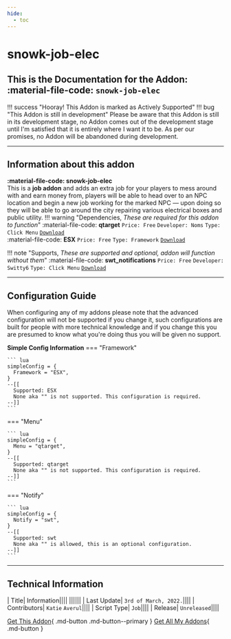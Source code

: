 ```yaml
---
hide:
  - toc
---
```

# snowk-job-elec
## This is the Documentation for the Addon: :material-file-code: ``snowk-job-elec``

!!! success "Hooray! This Addon is marked as Actively Supported"
!!! bug "This Addon is still in development"
    Please be aware that this Addon is still in its development stage, no Addon comes out of the development stage until I'm satisfied that it is entirely where I want it to be. As per our promises, no Addon will be abandoned during development.

---
## **Information about this addon**
**:material-file-code: snowk-job-elec**
<br>
This is a **job addon** and adds an extra job for your players to mess around with and earn money from, players will be able to head over to an NPC location and begin a new job working for the marked NPC — upon doing so they will be able to go around the city repairing various electrical boxes and public utility.
!!! warning "Dependencies, *These are required for this addon to function*"
    :material-file-code: **qtarget** ``Price: Free`` ``Developer: Noms`` ``Type: Click Menu`` [``Download``](https://forum.cfx.re/t/qtarget-a-re-written-and-optimised-third-eye-solution/3984356)
    <br>
    :material-file-code: **ESX** ``Price: Free`` ``Type: Framework`` [``Download``](https://github.com/esx-framework)

!!! note "Supports, *These are supported and optional, addon will function without them*"
    :material-file-code: **swt_notifications** ``Price: Free`` ``Developer: Switty6`` ``Type: Click Menu`` [``Download``](https://github.com/Switty6/swt_notifications)
    <br>

---
## **Configuration Guide**
When configuring any of my addons please note that the advanced configuration will not be supported if you change it, such configurations are built for people with more technical knowledge and if you change this you are presumed to know what you're doing thus you will be given no support.

**Simple Config Information**
=== "Framework"

    ``` lua
    simpleConfig = {
      Framework = "ESX",
    }
    --[[
      Supported: ESX
      None aka "" is not supported. This configuration is required.
    --]]
    ```

=== "Menu"

    ``` lua
    simpleConfig = {
      Menu = "qtarget",
    }
    --[[
      Supported: qtarget
      None aka "" is not supported. This configuration is required.
    --]]
    ```

=== "Notify"

    ``` lua
    simpleConfig = {
      Notify = "swt",
    }
    --[[
      Supported: swt
      None aka "" is allowed, this is an optional configuration.
    --]]
    ```

---
## **Technical Information**
| Title| Information||||
||||||
| Last Update| `3rd of March, 2022.`||||
| Contributors| `Katie` `Averul`||||
| Script Type| `Job`||||
| Release| `Unreleased`||||


[Get This Addon](#){ .md-button .md-button--primary } [Get All My Addons](#){ .md-button }